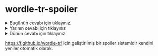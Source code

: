 # wordle-tr-spoiler

<details>
  <summary>Bugünün cevabı için tıklayınız.</summary>
  <br>
    <b> vurgu </b>
</details>

<details>
  <summary>Yarının cevabı için tıklayınız</summary>
  <br>
   <b> gadir </b>
</details>

<details>
  <summary>Dünün cevabı için tıklayınız </summary>
  <br>
  <b> okume </b>
</details>

https://f.github.io/wordle-tr/ için geliştirilmiş bir spoiler sistemidir kendini yeniler otomatik olarak.

